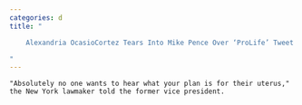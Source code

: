 ```yaml
---
categories: d
title: "

    Alexandria OcasioCortez Tears Into Mike Pence Over ‘ProLife’ Tweet

"
---
```



    "Absolutely no one wants to hear what your plan is for their uterus," the New York lawmaker told the former vice president.

